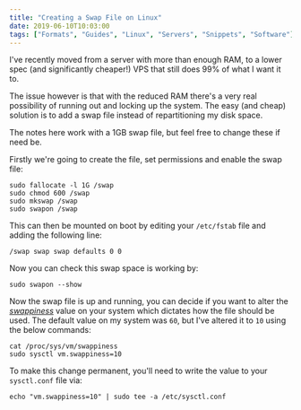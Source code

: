 ```yaml
---
title: "Creating a Swap File on Linux"
date: 2019-06-10T10:03:00
tags: ["Formats", "Guides", "Linux", "Servers", "Snippets", "Software"]
---
```


I've recently moved from a server with more than enough RAM, to a lower spec (and significantly cheaper!) VPS that still does 99% of what I want it to.

The issue however is that with the reduced RAM there's a very real possibility of running out and locking up the system. The easy (and cheap) solution is to add a swap file instead of repartitioning my disk space.

The notes here work with a 1GB swap file, but feel free to change these if need be.

Firstly we're going to create the file, set permissions and enable the swap file:
```
sudo fallocate -l 1G /swap
sudo chmod 600 /swap
sudo mkswap /swap
sudo swapon /swap
```

This can then be mounted on boot by editing your `/etc/fstab` file and adding the following line:
```
/swap swap swap defaults 0 0
```

Now you can check this swap space is working by:
```
sudo swapon --show
```

Now the swap file is up and running, you can decide if you want to alter the *[swappiness](https://en.wikipedia.org/wiki/Paging#Swappiness)* value on your system which dictates how the file should be used. The default value on my system was `60`, but I've altered it to `10` using the below commands:
```
cat /proc/sys/vm/swappiness
sudo sysctl vm.swappiness=10
```
To make this change permanent, you'll need to write the value to your `sysctl.conf` file via:
```
echo "vm.swappiness=10" | sudo tee -a /etc/sysctl.conf
```
